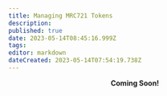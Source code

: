 ```yaml
---
title: Managing MRC721 Tokens
description: 
published: true
date: 2023-05-14T08:45:16.999Z
tags: 
editor: markdown
dateCreated: 2023-05-14T07:54:19.738Z
---
```


<p style="text-align: center;"><strong>Coming Soon!<strong></p>